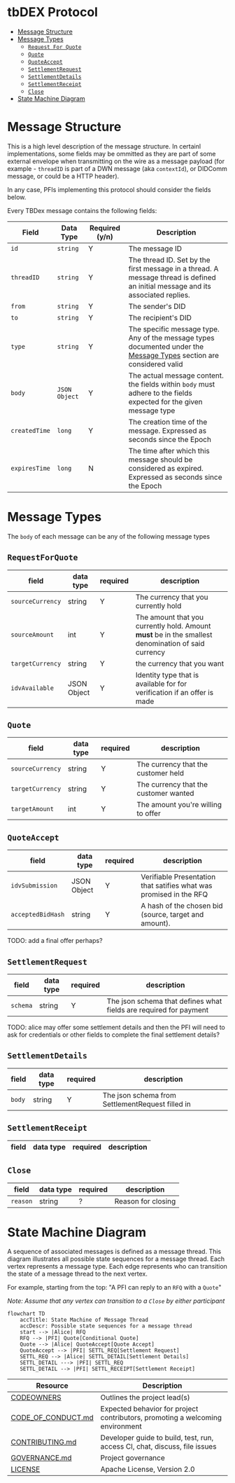 # tbDEX Protocol <!-- omit in toc -->

- [Message Structure](#message-structure)
- [Message Types](#message-types)
  - [`Request For Quote`](#quote)
  - [`Quote`](#quote)
  - [`QuoteAccept`](#quoteaccept)
  - [`SettlementRequest`](#settlementrequest)
  - [`SettlementDetails`](#settlementdetails)
  - [`SettlementReceipt`](#settlementreceipt)
  - [`Close`](#close)
- [State Machine Diagram](#state-machine-diagram)


# Message Structure

This is a high level description of the message structure. In certainl implementations, some fields may be ommitted as they are part of some external envelope when transmitting on the wire as a message payload (for example - `threadID` is part of a DWN message (aka `contextId`), or DIDComm message, or could be a HTTP header). 

In any case, PFIs implementing this protocol should consider the fields below.

Every TBDex message contains the following fields:

| Field         | Data Type     | Required (y/n) | Description                                                                                                                           |
| ------------- | ------------- | -------------- | ------------------------------------------------------------------------------------------------------------------------------------- |
| `id`          | `string`      | Y              | The message ID                                                                                                                        |
| `threadID`    | `string`      | Y              | The thread ID. Set by the first message in a thread. A message thread is defined an initial message and its associated replies.       |
| `from`        | `string`      | Y              | The sender's DID                                                                                                                      |
| `to`          | `string`      | Y              | The recipient's DID                                                                                                                   |
| `type`        | `string`      | Y              | The specific message type. Any of the message types documented under the [Message Types](#message-types) section are considered valid |
| `body`        | `JSON Object` | Y              | The actual message content. the fields within `body` must adhere to the fields expected for the given message type                    |
| `createdTime` | `long`        | Y              | The creation time of the message. Expressed as seconds since the Epoch                                                                |
| `expiresTime` | `long`        | N              | The time after which this message should be considered as expired. Expressed as seconds since the Epoch                               |

# Message Types

The `body` of each message can be any of the following message types

## `RequestForQuote`

| field            | data type | required | description                                                                                          |
| ---------------- | --------- | -------- | ---------------------------------------------------------------------------------------------------- |
| `sourceCurrency` | string    | Y        | The currency that you currently hold                                                                 |
| `sourceAmount`   | int       | Y        | The amount that you currently hold. Amount **must** be in the smallest denomination of said currency |
| `targetCurrency` | string    | Y        | the currency that you want                                                                           |
| `idvAvailable`     | JSON Object | Y        | Identity type that is available for for verification if an offer is made |


## `Quote`

| field            | data type   | required | description                                                   |
| ---------------- | ----------- | -------- | ------------------------------------------------------------- |
| `sourceCurrency` | string      | Y        | The currency that the customer held                           |
| `targetCurrency` | string      | Y        | The currency that the customer wanted                         |
| `targetAmount`   | int         | Y        | The amount you're willing to offer                            |

## `QuoteAccept`

| field             | data type   | required | description                                                                             |
| ----------------- | ----------- | -------- | --------------------------------------------------------------------------------------- |
| `idvSubmission`   | JSON Object | Y        | Verifiable Presentation that satifies what was promised in the RFQ |
| `acceptedBidHash` | string      | Y        | A hash of the chosen bid (source, target and amount).                                   |


TODO: add a final offer perhaps?

## `SettlementRequest`

| field    | data type | required | description                                                       |
| -------- | --------- | -------- | ----------------------------------------------------------------- |
| `schema` | string    | Y        | The json schema that defines what fields are required for payment |

TODO: alice may offer some settlement details and then the PFI will need to ask for credentials or other fields to complete the final settlement details?

## `SettlementDetails`

| field  | data type | required | description                                      |
| ------ | --------- | -------- | ------------------------------------------------ |
| `body` | string    | Y        | The json schema from SettlementRequest filled in |

## `SettlementReceipt`

| field | data type | required | description |
| ----- | --------- | -------- | ----------- |

## `Close`

| field    | data type | required | description        |
| -------- | --------- | -------- | ------------------ |
| `reason` | string    | ?        | Reason for closing |

# State Machine Diagram

A sequence of associated messages is defined as a message thread. This diagram illustrates all possible state sequences for a message thread.
Each vertex represents a message type. Each edge represents who can transition the state of a message thread to the next vertex.

For example, starting from the top: "A PFI can reply to an `RFQ` with a `Quote`"

_Note: Assume that any vertex can transition to a `Close` by either participant_

```mermaid
flowchart TD
    accTitle: State Machine of Message Thread
    accDescr: Possible state sequences for a message thread
    start --> |Alice| RFQ
    RFQ --> |PFI| Quote[Conditional Quote]
    Quote --> |Alice| QuoteAccept[Quote Accept]
    QuoteAccept --> |PFI| SETTL_REQ[Settlement Request]
    SETTL_REQ --> |Alice| SETTL_DETAIL[Settlement Details]
    SETTL_DETAIL ---> |PFI| SETTL_REQ
    SETTL_DETAIL --> |PFI| SETTL_RECEIPT[Settlement Receipt]
```


| Resource                                                                                         | Description                                                                   |
| ------------------------------------------------------------------------------------------------ | ----------------------------------------------------------------------------- |
| [CODEOWNERS](https://github.com/TBD54566975/tbdex-protocol/blob/main/CODEOWNERS)                 | Outlines the project lead(s)                                                  |
| [CODE_OF_CONDUCT.md](https://github.com/TBD54566975/tbdex-protocol/blob/main/CODE_OF_CONDUCT.md) | Expected behavior for project contributors, promoting a welcoming environment |
| [CONTRIBUTING.md](https://github.com/TBD54566975/tbdex-protocol/blob/main/CONTRIBUTING.md)       | Developer guide to build, test, run, access CI, chat, discuss, file issues    |
| [GOVERNANCE.md](https://github.com/TBD54566975/tbdex-protocol/blob/main/GOVERNANCE.md)           | Project governance                                                            |
| [LICENSE](https://github.com/TBD54566975/tbdex-protocol/blob/main/LICENSE)                       | Apache License, Version 2.0                                                   |
